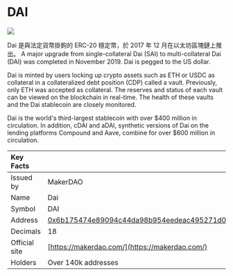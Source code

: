 # DAI

![](../../.gitbook/assets/dai.png)

Dai 是與法定貨幣掛鉤的 ERC-20 穩定幣，於 2017 年 12 月在以太坊區塊鏈上推出。 A major upgrade from single-collateral Dai \(SAI\) to multi-collateral Dai \(DAI\) was completed in November 2019. Dai is pegged to the US dollar.

Dai is minted by users locking up crypto assets such as ETH or USDC as collateral in a collateralized debt position \(CDP\) called a vault. Previously, only ETH was accepted as collateral. The reserves and status of each vault can be viewed on the blockchain in real-time. The health of these vaults and the Dai stablecoin are closely monitored.

Dai is the world's third-largest stablecoin with over $400 million in circulation. In addition, cDAI and aDAI, synthetic versions of Dai on the lending platforms Compound and Aave, combine for over $600 million in circulation.

| Key Facts     |                                                                                                                     |
|:------------- |:------------------------------------------------------------------------------------------------------------------- |
| Issued by     | MakerDAO                                                                                                            |
| Name          | Dai                                                                                                                 |
| Symbol        | DAI                                                                                                                 |
| Address       | [0x6b175474e89094c44da98b954eedeac495271d0f](https://etherscan.io/token/0x6b175474e89094c44da98b954eedeac495271d0f) |
| Decimals      | 18                                                                                                                  |
| Official site | [https://makerdao.com/](https://makerdao.com/)                                                                      |
| Holders       | Over 140k addresses                                                                                                 |

